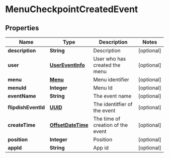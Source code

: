 
# MenuCheckpointCreatedEvent

## Properties
Name | Type | Description | Notes
------------ | ------------- | ------------- | -------------
**description** | **String** | Description |  [optional]
**user** | [**UserEventInfo**](UserEventInfo.md) | User who has created the menu |  [optional]
**menu** | [**Menu**](Menu.md) | Menu identifier |  [optional]
**menuId** | **Integer** | Menu Id |  [optional]
**eventName** | **String** | The event name |  [optional]
**flipdishEventId** | [**UUID**](UUID.md) | The identitfier of the event |  [optional]
**createTime** | [**OffsetDateTime**](OffsetDateTime.md) | The time of creation of the event |  [optional]
**position** | **Integer** | Position |  [optional]
**appId** | **String** | App id |  [optional]



